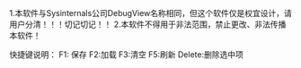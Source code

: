 1.本软件与Sysinternals公司DebugView名称相同，但这个软件仅是权宜设计，请用户分清！！！切记切记！！
2.本软件不得用于非法范围，禁止更改、非法传播本软件！

快捷键说明：
F1: 保存
F2:加载
F3:清空
F5:刷新
Delete:删除选中项 